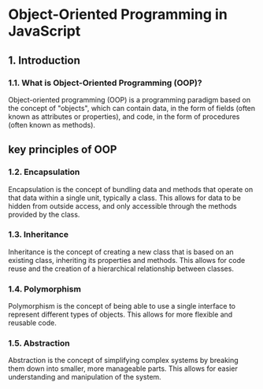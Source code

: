# Object-Oriented Programming in JavaScript

## 1. Introduction

### 1.1. What is Object-Oriented Programming (OOP)?

Object-oriented programming (OOP) is a programming paradigm based on the concept of "objects", which can contain data, in the form of fields (often known as attributes or properties), and code, in the form of procedures (often known as methods).

## key principles of OOP

### 1.2. Encapsulation

Encapsulation is the concept of bundling data and methods that operate on that data within a single unit, typically a class. This allows for data to be hidden from outside access, and only accessible through the methods provided by the class.

### 1.3. Inheritance

Inheritance is the concept of creating a new class that is based on an existing class, inheriting its properties and methods. This allows for code reuse and the creation of a hierarchical relationship between classes.

### 1.4. Polymorphism

Polymorphism is the concept of being able to use a single interface to represent different types of objects. This allows for more flexible and reusable code.

### 1.5. Abstraction

Abstraction is the concept of simplifying complex systems by breaking them down into smaller, more manageable parts. This allows for easier understanding and manipulation of the system.

